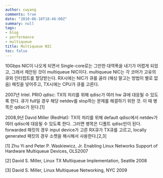 ```yaml
---
author: cwyang
comments: true
date: "2010-06-10T18:46:00Z"
summary: null
tags:
- blog
- performance
- multiqueue
title: Multiqueue NIC
toc: false
---
```

10Gbps NIC이 나오게 되면서 Single-core로는 그만한 대역폭을 내기가 어렵게 되었고, 그래서 제안된 것이 multiqueue NIC이다. multiqueue NIC는 각 코어가 고유의 큐와 인터럽트를 할당받는다. RX시에는 NIC가 큐를 골라 (해싱 말고는 방법이 별로 없음) 패킷을 넣어주고, TX시에는 CPU가 큐를 고른다.

2007년 Intel. PRIO qdisc: TX의 처리를 위해 qdisc가 여러 hw 큐에 대응될 수 있도록 한다. 큐가 full일 경우 해당 netdev를 stop하는 문제를 해결하기 위한 것. 이 때 병목은 qdisc가 된다.[1]

2008,9년 David Miller (RedHat): TX의 처리를 위해 default qdisc에서 netdev가 여러 qdisc에 대응될 수 있도록 한다. 그러면 병목은 디폴트 qdisc만이 된다. forwarded 패킷의 경우 input device가 고른 RX큐가 TX큐를 고르고, locally generated 패킷의 경우 소켓을 해시해서 사용한다.[2,3]

[1] Zhu Yi and Peter P. Waskiewicz, Jr. Enabling Linux Networks Support of Hardware Multiqueue Devices, OLS2007

[2] David S. Miller, Linux TX Multiqueue Implementation, Seattle 2008

[3] David S. Miller, Linux Multiqueue Networking, NYC 2009